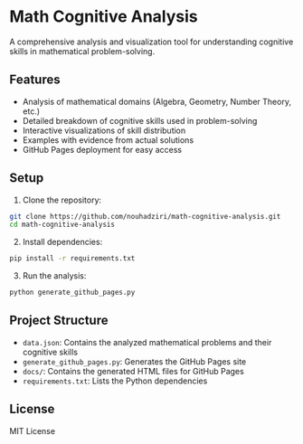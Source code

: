 # Math Cognitive Analysis

A comprehensive analysis and visualization tool for understanding cognitive skills in mathematical problem-solving.

## Features

- Analysis of mathematical domains (Algebra, Geometry, Number Theory, etc.)
- Detailed breakdown of cognitive skills used in problem-solving
- Interactive visualizations of skill distribution
- Examples with evidence from actual solutions
- GitHub Pages deployment for easy access

## Setup

1. Clone the repository:
```bash
git clone https://github.com/nouhadziri/math-cognitive-analysis.git
cd math-cognitive-analysis
```

2. Install dependencies:
```bash
pip install -r requirements.txt
```

3. Run the analysis:
```bash
python generate_github_pages.py
```

## Project Structure

- `data.json`: Contains the analyzed mathematical problems and their cognitive skills
- `generate_github_pages.py`: Generates the GitHub Pages site
- `docs/`: Contains the generated HTML files for GitHub Pages
- `requirements.txt`: Lists the Python dependencies

## License

MIT License 